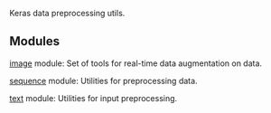 
Keras data preprocessing utils.
## Modules
[image](https://www.tensorflow.org/api_docs/python/tf/compat/v1/keras/preprocessing/image) module: Set of tools for real-time data augmentation on  data.

[sequence](https://www.tensorflow.org/api_docs/python/tf/compat/v1/keras/preprocessing/sequence) module: Utilities for preprocessing  data.

[text](https://www.tensorflow.org/api_docs/python/tf/compat/v1/keras/preprocessing/text) module: Utilities for  input preprocessing.

